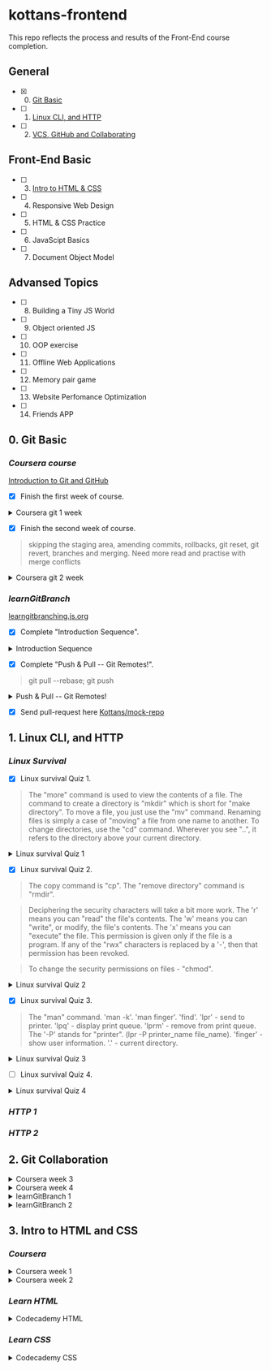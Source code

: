 # kottans-frontend
This repo reflects the process and results of the Front-End course completion.

## General
- [X] 0. [Git Basic](#1-git-basic)
- [ ] 1. [Linux CLI, and HTTP](#2-linux-cli-and-http)
- [ ] 2. [VCS, GitHub and Collaborating](#3-git-collaboration)

## Front-End Basic
- [ ] 3. [Intro to HTML & CSS](#4-intro-to-html-and-css)
- [ ] 4. Responsive Web Design
- [ ] 5. HTML & CSS Practice
- [ ] 6. JavaScipt Basics
- [ ] 7. Document Object Model

## Advansed Topics
- [ ] 8. Building a Tiny JS World
- [ ] 9. Object oriented JS
- [ ] 10. OOP exercise
- [ ] 11. Offline Web Applications
- [ ] 12. Memory pair game
- [ ] 13. Website Perfomance Optimization
- [ ] 14. Friends APP

## 0. Git Basic
###  _Coursera course_
 [Introduction to Git and GitHub](https://www.coursera.org/learn/introduction-git-github)

- [X] Finish the first week of course.
<details><summary>Coursera git 1 week</summary>

 ![Coursera git 1 week](docs/git-course_week1.png)
</details>

- [X] Finish the second week of course.
>skipping the staging area, amending commits, rollbacks, git reset, git revert, branches and merging.
>Need more read and practise with merge conflicts

<details><summary>Coursera git 2 week</summary>

  ![Coursera git 2 week](docs/git-course_week2.png)
</details>

### _learnGitBranch_
[learngitbranching.js.org](https://learngitbranching.js.org/)

- [X] Complete "Introduction Sequence".
<details><summary>Introduction Sequence</summary>
 
  ![Introduction Sequence](docs/learngitbranching1.1.png)
</details>

- [X] Complete "Push & Pull -- Git Remotes!".
> git pull --rebase; git push
<details><summary>Push & Pull -- Git Remotes!</summary>

  ![Push & Pull -- Git Remotes!](docs/learngitbranching2.1.png)
</details>

- [X] Send pull-request here [Kottans/mock-repo ](https://github.com/Kottans/mock-repo)


## 1. Linux CLI, and HTTP
### _Linux Survival_

- [X] Linux survival Quiz 1.
>The "more" command is used to view the contents of a file. The command to create a directory is "mkdir" which is short for "make directory". 
>To move a file, you just use the "mv" command. Renaming files is simply a case of "moving" a file from one name to another. To change directories, use the "cd" command. Wherever you see "..", it refers to the directory above your current directory.

<details><summary>Linux survival Quiz 1</summary>

  ![Linux survival Quiz 1](task_linux_cli/linux1.png)
</details>

- [X] Linux survival Quiz 2.
> The copy command is "cp". The "remove directory" command is "rmdir".

> Deciphering the security characters will take a bit more work. The 'r' means you can "read" the file's contents.
The 'w' means you can "write", or modify, the file's contents.
The 'x' means you can "execute" the file. This permission is given only if the file is a program.
If any of the "rwx" characters is replaced by a '-', then that permission has been revoked.

> To change the security permissions on files - "chmod".
<details><summary>Linux survival Quiz 2</summary>

  ![Linux survival Quiz 2](task_linux_cli/linux2.png)
</details>

- [X] Linux survival Quiz 3.
> The "man" command. 'man -k'. 'man finger'. 'find'. 'lpr' - send to printer. 'lpq' - display print queue. 'lprm' - remove from print queue. The '-P' stands for "printer". (lpr -P printer_name file_name). 'finger' - show user information. '.' - current directory.

<details><summary>Linux survival Quiz 3</summary>

  ![Linux survival Quiz 3](task_linux_cli/linux3.png)
</details>

- [ ] Linux survival Quiz 4.
<details><summary>Linux survival Quiz 4</summary>

  ![Linux survival Quiz 4](task_linux_cli/linux4.png)
</details>

### _HTTP 1_

### _HTTP 2_

## 2. Git Collaboration

<details><summary>Coursera week 3</summary>

  ![Coursera week 3](task_git_collaboration/week3.png)
</details>
<details><summary>Coursera week 4</summary>

  ![Coursera week 4](task_git_collaboration/week4.png)
</details>

<details><summary>learnGitBranch 1</summary>

  ![learnGitBranch 1](task_git_collaboration/learningbraching1.png)
</details>
<details><summary>learnGitBranch 2</summary>

  ![learnGitBranch 2](task_git_collaboration/learningbraching2.png)
</details>

## 3. Intro to HTML and CSS
### _Coursera_

<details><summary>Coursera week 1</summary>

  ![Coursera week 1](task_html_css_intro/coursera1.png)
</details>
<details><summary>Coursera week 2</summary>

  ![Coursera week 2](task_html_css_intro/coursera2.png)
</details>

### _Learn HTML_

<details><summary>Codecademy HTML</summary>

  ![Codecademy HTML](task_html_css_intro/codecademyhtml.png)
</details>

### _Learn CSS_

<details><summary>Codecademy CSS</summary>

  ![Codecademy CSS](task_html_css_intro/codecademycss.png)
</details>
